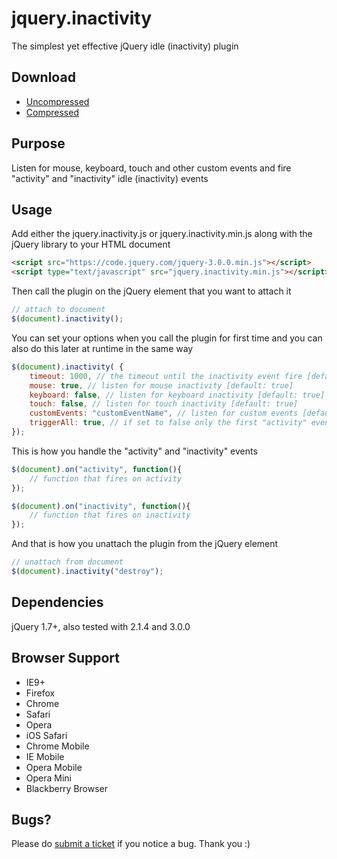 # jquery.inactivity
The simplest yet effective jQuery idle (inactivity) plugin

Download
--------
* [Uncompressed](https://raw.github.com/afklondon/jquery.inactivity/master/src/jquery.inactivity.js)
* [Compressed](https://raw.github.com/afklondon/jquery.inactivity/master/src/jquery.inactivity.min.js)

Purpose
-------
Listen for mouse, keyboard, touch and other custom events and fire "activity" and "inactivity" idle (inactivity) events

Usage
-----
Add either the jquery.inactivity.js or jquery.inactivity.min.js along with the jQuery library to your HTML document

```html
<script src="https://code.jquery.com/jquery-3.0.0.min.js"></script>
<script type="text/javascript" src="jquery.inactivity.min.js"></script>
```

Then call the plugin on the jQuery element that you want to attach it

```javascript
// attach to document
$(document).inactivity();
```

You can set your options when you call the plugin for first time and you can also do this later at runtime in the same way

```javascript
$(document).inactivity( {
    timeout: 1000, // the timeout until the inactivity event fire [default: 3000]
    mouse: true, // listen for mouse inactivity [default: true]
    keyboard: false, // listen for keyboard inactivity [default: true]
    touch: false, // listen for touch inactivity [default: true]
    customEvents: "customEventName", // listen for custom events [default: ""]
    triggerAll: true, // if set to false only the first "activity" event will be fired [default: false]
});
```

This is how you handle the "activity" and "inactivity" events 

```javascript
$(document).on("activity", function(){
    // function that fires on activity
});

$(document).on("inactivity", function(){
    // function that fires on inactivity
});
```

And that is how you unattach the plugin from the jQuery element

```javascript
// unattach from document
$(document).inactivity("destroy");
```

Dependencies
-------
jQuery 1.7+, also tested with 2.1.4 and 3.0.0

Browser Support
-------
* IE9+
* Firefox
* Chrome
* Safari
* Opera
* iOS Safari
* Chrome Mobile
* IE Mobile
* Opera Mobile
* Opera Mini
* Blackberry Browser

Bugs?
-------
Please do [submit a ticket](https://github.com/afklondon/jquery.inactivity/issues/new) if you notice a bug. Thank you :)
